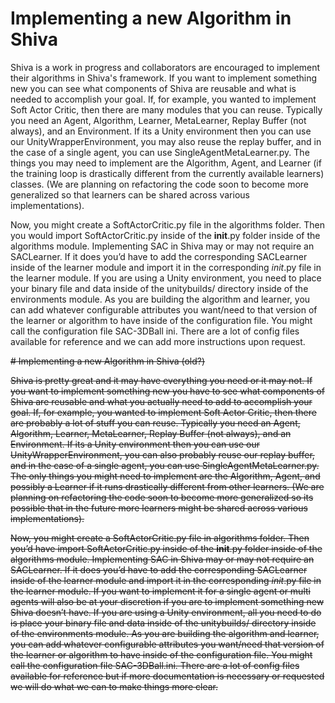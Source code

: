 # Implementing a new Algorithm in Shiva

Shiva is a work in progress and collaborators are encouraged to implement their algorithms in Shiva's framework. If you want to implement something new you can see what components of Shiva are reusable and what is needed to accomplish your goal. If, for example, you wanted to implement Soft Actor Critic, then there are many modules that you can reuse. Typically you need an Agent, Algorithm, Learner, MetaLearner, Replay Buffer (not always), and an Environment. If its a Unity environment then you can use our UnityWrapperEnvironment, you may also reuse the replay buffer, and in the case of a single agent, you can use SingleAgentMetaLearner.py. The things you may need to implement are the Algorithm, Agent, and Learner (if the training loop is drastically different from the currently available learners) classes. (We are planning on refactoring the code soon to become more generalized so that learners can be shared across various implementations).

Now, you might create a SoftActorCritic.py file in the algorithms folder. Then you would import SoftActorCritic.py inside of the __init__.py folder inside of the algorithms module. Implementing SAC in Shiva may or may not require an SACLearner. If it does you’d have to add the corresponding SACLearner inside of the learner module and import it in the corresponding _init_.py file in the learner module. If you are using a Unity environment, you need to place your binary file and data inside of the unitybuilds/ directory inside of the environments module. As you are building the algorithm and learner, you can add whatever configurable attributes you want/need to that version of the learner or algorithm to have inside of the configuration file. You might call the configuration file SAC-3DBall ini. There are a lot of config files available for reference and we can add more instructions upon request.

~~# Implementing a new Algorithm in Shiva (old?)~~

~~Shiva is pretty great and it may have everything you need or it may not. If you want to implement something new you have to see what components of Shiva are reusable and what you actually need to add to accomplish your goal. If, for example, you wanted to implement Soft Actor Critic, then there are probably a lot of stuff you can reuse. Typically you need an Agent, Algorithm, Learner, MetaLearner, Replay Buffer (not always), and an Environment. If its a Unity environment then you can use our UnityWrapperEnvironment, you can also probably reuse our replay buffer, and in the case of a single agent, you can use SingleAgentMetaLearner.py. The only things you might need to implement are the Algorithm, Agent, and possibly a Learner if it runs drastically different from other learners. (We are planning on refactoring the code soon to become more generalized so its possible that in the future more learners might be shared across various implementations).~~

~~Now, you might create a SoftActorCritic.py file in algorithms folder. Then you’d have import SoftActorCritic.py inside of the __init__.py folder inside of the algorithms module. Implementing SAC in Shiva may or may not require an SACLearner. If it does you’d have to add the corresponding SACLearner inside of the learner module and import it in the corresponding _init_.py file in the learner module. If you want to implement it for a single agent or multi agents will also be at your discretion if you are to implement something new Shiva doesn’t have. If you are using a Unity environment, all you need to do is place your binary file and data inside of the unitybuilds/ directory inside of the environments module. As you are building the algorithm and learner, you can add whatever configurable attributes you want/need that version of the learner or algorithm to have inside of the configuration file. You might call the configuration file SAC-3DBall.ini. There are a lot of config files available for reference but if more documentation is necessary or requested we will do what we can to make things more clear.~~